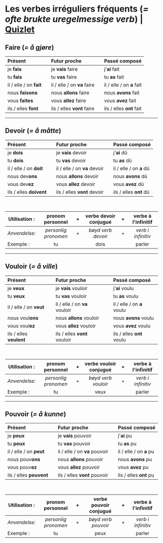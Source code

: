 # Les verbes irréguliers fréquents (*= ofte brukte uregelmessige verb*) |  [Quizlet](https://quizlet.com/_4kqu3c)

## Faire (*= å gjøre*)

|Présent                |   |Futur proche               |   | Passé composé           |
|:--------------------- |---|:--------------------------|---| :---------------------- |
|je **fais**            |   |je **vais** faire          |   |j'**ai** fait            |
|tu **fais**            |   |tu **vas** faire           |   |tu **as** fait           |
|il / elle / on **fait**|   |il / elle / on **va** faire|   |il / elle / on **a** fait|
|nous **faisons**       |   |nous **allons** faire      |   |nous **avons** fait      |
|vous **faites**        |   |vous **allez** faire       |   |vous **avez** fait       |
|ils / elles **font**   |   |ils / elles **vont** faire |   |ils / elles **ont** fait |

---

## Devoir (*= å måtte*)

|Présent                |   |Futur proche                |   | Passé composé         |
|:--------------------- |---|:---------------------------|---| :-------------------- |
|je **dois**            |   |je **vais** devoir          |   |j'**ai** dû            |
|tu **dois**            |   |tu **vas** devoir           |   |tu **as** dû           |
|il / elle / on **doit**|   |il / elle / on **va** devoir|   |il / elle / on **a** dû|
|nous dev**ons**        |   |nous **allons** devoir      |   |nous **avons** dû      |
|vous dev**ez**         |   |vous **allez** devoir       |   |vous **avez** dû       |
|ils / elles **doivent**|   |ils / elles **vont** devoir |   |ils / elles **ont** dû |

<br>

| Utilisation : | pronom personnel     | + |  verbe devoir conjugué | + | verbe à l'infinitif |
| ------------- |:--------------------:|---|:----------------------:|---|:-------------------:|
| *Anvendelse:* | *personlig pronomen* | + | *bøyd verb devoir*     | + | *verb i infinitiv*  |
| Exemple :     | tu                   |   | dois                   |   | parler              |

---

## Vouloir (*= å ville*)

|Présent                |   |Futur proche                 |   | Passé composé            |
|:--------------------- |---|:----------------------------|---| :----------------------- |
|je **veux**            |   |je **vais** vouloir          |   |j'**ai** voulu            |
|tu **veux**            |   |tu **vas** vouloir           |   |tu **as** voulu           |
|il / elle / on **veut**|   |il / elle / on **va** vouloir|   |il / elle / on **a** voulu|
|nous voul**ons**       |   |nous **allons** vouloir      |   |nous **avons** voulu      |
|vous voul**ez**        |   |vous **allez** vouloir       |   |vous **avez** voulu       |
|ils / elles **veulent**|   |ils / elles **vont** vouloir |   |ils / elles **ont** voulu |

<br>

| Utilisation : | pronom personnel     | + |  verbe vouloir conjugué | + | verbe à l'infinitif |
| ------------- |:--------------------:|---|:-----------------------:|---|:-------------------:|
| *Anvendelse:* | *personlig pronomen* | + | *bøyd verb vouloir*     | + | *verb i infinitiv*  |
| Exemple :     | tu                   |   | veux                    |   | parler              |

---

## Pouvoir (*= å kunne*)

|Présent                |   |Futur proche                 |   | Passé composé         |
|:--------------------- |---|:----------------------------|---| :-------------------- |
|je **peux**            |   |je **vais** pouvoir          |   |j'**ai** pu            |
|tu **peux**            |   |tu **vas** pouvoir           |   |tu **as** pu           |
|il / elle / on **peut**|   |il / elle / on **va** pouvoir|   |il / elle / on **a** pu|
|nous pouv**ons**       |   |nous **allons** pouvoir      |   |nous **avons** pu      |
|vous pouv**ez**        |   |vous **allez** pouvoir       |   |vous **avez** pu       |
|ils / elles **peuvent**|   |ils / elles **vont** pouvoir |   |ils / elles **ont** pu |

<br>

| Utilisation : | pronom personnel     | + |  verbe pouvoir conjugué | + | verbe à l'infinitif |
| ------------- |:--------------------:|---|:-----------------------:|---|:-------------------:|
| *Anvendelse:* | *personlig pronomen* | + | *bøyd verb pouvoir*     | + | *verb i infinitiv*  |
| Exemple :     | tu                   |   | peux                    |   | parler              |
